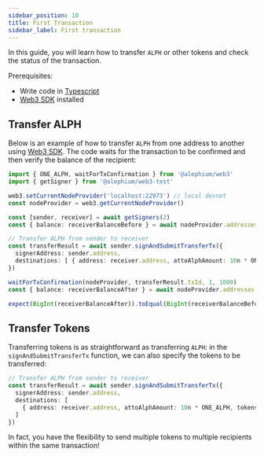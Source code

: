 ```yaml
---
sidebar_position: 10
title: First Transaction
sidebar_label: First transaction
---
```


In this guide, you will learn how to transfer `ALPH` or other tokens
and check the status of the transaction.

Prerequisites:

- Write code in [Typescript](https://www.typescriptlang.org/)
- [Web3 SDK](/dapps/sdk/getting-started) installed

## Transfer ALPH

Below is an example of how to transfer `ALPH` from one address to another
using [Web3 SDK](/dapps/sdk/getting-started). The code waits for the transaction
to be confirmed and then verify the balance of the recipient:

```typescript
import { ONE_ALPH, waitForTxConfirmation } from '@alephium/web3'
import { getSigner } from '@alephium/web3-test'

web3.setCurrentNodeProvider('localhost:22973') // local devnet
const nodeProvider = web3.getCurrentNodeProvider()

const [sender, receiver] = await getSigners(2)
const { balance: receiverBalanceBefore } = await nodeProvider.addresses.getAddressesAddressBalance(receiver.address)

// Transfer ALPH from sender to receiver
const transferResult = await sender.signAndSubmitTransferTx({
  signerAddress: sender.address,
  destinations: [ { address: receiver.address, attoAlphAmount: 10n * ONE_ALPH } ]
})

waitForTxConfirmation(nodeProvider, transferResult.txId, 1, 1000)
const { balance: receiverBalanceAfter } = await nodeProvider.addresses.getAddressesAddressBalance(receiver.address)

expect(BigInt(receiverBalanceAfter)).toEqual(BigInt(receiverBalanceBefore) + 10n * ONE_ALPH)
```

## Transfer Tokens

Transferring tokens is as straightforward as transferring `ALPH`: in
the `signAndSubmitTransferTx` function, we can also specify the tokens
to be transferred:

```typescript
// Transfer ALPH from sender to receiver
const transferResult = await sender.signAndSubmitTransferTx({
  signerAddress: sender.address,
  destinations: [
    { address: receiver.address, attoAlphAmount: 10n * ONE_ALPH, tokens: [{id: tokenId, amount: 10n}] }
  ]
})
```

In fact, you have the flexibility to send multiple tokens to multiple
recipients within the same transaction!
